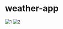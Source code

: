 # weather-app
![1](https://github.com/anujk8499/weather-app/assets/85006517/0433e1e7-7d41-4397-ae32-7be7d7dda308)
![2](https://github.com/anujk8499/weather-app/assets/85006517/e2468314-a15c-43d2-9add-a4929ac7fd2a)
